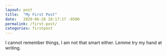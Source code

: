 ```yaml
---
layout: post
title:  "My First Post"
date:   2020-06-28 18:17:17 -0500
permalink: /first-post/
categories: firstpost
---
```

I cannot remember things, I am not that smart either. Lemme try my hand at writing.
